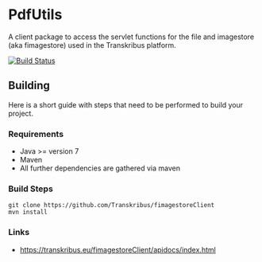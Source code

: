 # PdfUtils
A client package to access the servlet functions for the file and imagestore (aka fimagestore) used in the Transkribus platform.

[![Build Status](http://dbis-halvar.uibk.ac.at/jenkins/buildStatus/icon?job=fimagestoreClient)](http://dbis-halvar.uibk.ac.at/jenkins/job/fimagestoreClient)

## Building
Here is a short guide with steps that need to be performed
to build your project.

### Requirements
- Java >= version 7
- Maven
- All further dependencies are gathered via maven

### Build Steps
```
git clone https://github.com/Transkribus/fimagestoreClient
mvn install
```

### Links
- https://transkribus.eu/fimagestoreClient/apidocs/index.html
